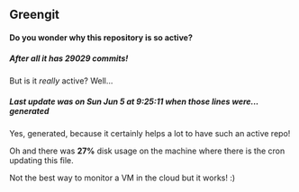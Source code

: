 ## Greengit

#### Do you wonder why this repository is so active?

##### After all it has 29029 commits!

But is it *really* active? Well...

##### Last update was on Sun Jun 5 at 9:25:11 when those lines were... generated

Yes, generated, because it certainly helps a lot to have such an active repo!

Oh and there was **27%** disk usage on the machine
where there is the cron updating this file.

Not the best way to monitor a VM in the cloud but it works! :)
